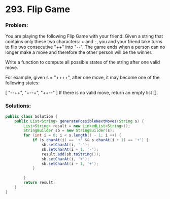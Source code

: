 # 293. Flip Game

### Problem:

You are playing the following Flip Game with your friend: Given a string that contains only these two characters: + and -, you and your friend take turns to flip two consecutive "++" into "--". The game ends when a person can no longer make a move and therefore the other person will be the winner.

Write a function to compute all possible states of the string after one valid move.

For example, given s = "++++", after one move, it may become one of the following states:

[
  "--++",
  "+--+",
  "++--"
]
If there is no valid move, return an empty list [].

### Solutions:

```java
public class Solution {
    public List<String> generatePossibleNextMoves(String s) {
        List<String> result = new LinkedList<String>();
        StringBuilder sb = new StringBuilder(s);
        for (int i = 0; i < s.length() - 1; i ++) {
            if (s.charAt(i) == '+' && s.charAt(i + 1) == '+') {
                sb.setCharAt(i, '-');
                sb.setCharAt(i + 1, '-');
                result.add(sb.toString());
                sb.setCharAt(i, '+');
                sb.setCharAt(i + 1, '+');
            }
            
        }
        return result;
    }
}
```